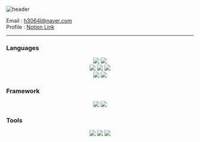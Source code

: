 ![header](https://capsule-render.vercel.app/api?type=waving&color=auto&height=300&section=header&text=Ganari's%20GitHub&fontSize=90)

Email : h3064l@naver.com <br>
Profile : [Notion Link](https://www.notion.so/7aec895149464fd1b9aeec9ed5909f21?pvs=4)

***

### Languages

<div align=center>
	<img src="https://img.shields.io/badge/java-BDBDBD?style=for-the-badge&logo=OpenJDK&logoColor=white">
    <img src="https://img.shields.io/badge/python-3776AB?style=for-the-badge&logo=python&logoColor=white">
    <br>
    <img src="https://img.shields.io/badge/C-A8B9CC?style=for-the-badge&logo=c&logoColor=white">
    <img src="https://img.shields.io/badge/C++-00599C?style=for-the-badge&logo=cplusplus&logoColor=white">
    <img src="https://img.shields.io/badge/dotnet-512BD4?style=for-the-badge&logo=dotnet&logoColor=white">
    <br>
    <img src="https://img.shields.io/badge/JavaScript-F7DF1E?style=for-the-badge&logo=JavaScript&logoColor=white">
    <img src="https://img.shields.io/badge/mysql-4479A1?style=for-the-badge&logo=mysql&logoColor=white">
</div>

### Framework
<div align=center>
    <img src="https://img.shields.io/badge/springboot-6DB33F?style=for-the-badge&logo=springboot&logoColor=white">
    <img src="https://img.shields.io/badge/react-61DAFB?style=for-the-badge&logo=react&logoColor=white">
</div>

### Tools
<div align=center>
    <img src="https://img.shields.io/badge/intellijidea-000000?style=for-the-badge&logo=intellijidea&logoColor=white">
    <img src="https://img.shields.io/badge/androidstudio-3DDC84?style=for-the-badge&logo=androidstudio&logoColor=white">
    <img src="https://ganari3518.github.io/web2/vs.png">
</div>

